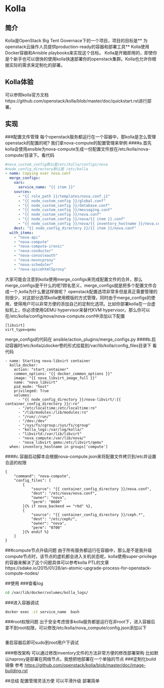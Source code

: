 # Kolla
## 简介
Kolla是OpenStack Big Tent Governace下的一个项目，项目的目标是**
为openstack云操作人员提供production-ready的容器和部署工具**
Kolla使用Docker容器和Anisble playbooks来实现这个目标。
Kolla是开箱即用的，即使你是个新手也可以很快的使用kolla快速部署你的openstack集群。Kolla也允许你根据实际的需求来定制化的部署。
## Kolla体验
可以参照kolla官方文档https://github.com/openstack/kolla/blob/master/doc/quickstart.rst进行部署。
## 实现
###配置文件管理
每个openstack服务都运行在一个容器中，那kolla是怎么管理openstack的配置的呢? 我们拿nova-compute的配置管理来举例
####a.首先kolla会使用ansible为nova-compute生成一份配置文件放在/etc/kolla/nova-compute/目录下。看代码
```yaml
#nova_custom_config默认是/etc/kolla/configs/nova
#node_config_directory默认是 /etc/kolla
- name: Copying over nova.conf
  merge_configs:
    vars:
      service_name: "{{ item }}"
    sources:
      - "{{ role_path }}/templates/nova.conf.j2"
      - "{{ node_custom_config }}/global.conf"
      - "{{ node_custom_config }}/database.conf"
      - "{{ node_custom_config }}/messaging.conf"
      - "{{ node_custom_config }}/nova.conf"
      - "{{ node_custom_config }}/nova/{{ item }}.conf"
      - "{{ node_custom_config }}/nova/{{ inventory_hostname }}/nova.conf"
    dest: "{{ node_config_directory }}/{{ item }}/nova.conf"
  with_items:
    - "nova-api"
    - "nova-compute"
    - "nova-compute-ironic"
    - "nova-conductor"
    - "nova-consoleauth"
    - "nova-novncproxy"
    - "nova-scheduler"
    - "nova-spicehtml5proxy"
```
大家可能会注意到kolla使用merge_configs来完成配置文件的合并，那么merge_configs是干什么的呢?顾名思义，merge_configs就是把多个配置文件合成一个,kolla为什么要这样做呢？
openstack配置选项非常多但是真正需要管理的则很少，对这部分选项kolla使用模版的方式管理，同时由于merge_configs的使用，使得用户可以非常方便的添加自己的定制化选项。比如你部署kolla在一台虚拟机上，你必须使用QEMU hypervisor来替代KVM hypervisor。那么你可以在/etc/kolla/config/nova/nova-compute.conf中添加以下配置
```language
[libvirt]
virt_type=qemu
```
merge_configs的代码在 ansible/action_plugins/merge_configs.py
####b.启动容器时/etc/kolla以docker卷的形式挂载到/var/lib/kolla/config_files目录下
看代码
```language
- name: Starting nova-libvirt container
  kolla_docker:
    action: "start_container"
    common_options: "{{ docker_common_options }}"
    image: "{{ nova_libvirt_image_full }}"
    name: "nova_libvirt"
    pid_mode: "host"
    privileged: True
    volumes:
      - "{{ node_config_directory }}/nova-libvirt/:{{ container_config_directory }}/:ro"
      - "/etc/localtime:/etc/localtime:ro"
      - "/lib/modules:/lib/modules:ro"
      - "/run/:/run/"
      - "/dev:/dev"
      - "/sys/fs/cgroup:/sys/fs/cgroup"
      - "kolla_logs:/var/log/kolla/"
      - "libvirtd:/var/lib/libvirt"
      - "nova_compute:/var/lib/nova/"
      - "nova_libvirt_qemu:/etc/libvirt/qemu"
  when: inventory_hostname in groups['compute']
```
####c.容器启动脚本会根据nova-compute.json来将配置文件拷贝到/etc并设置合适的权限
```language
{
    "command": "nova-compute",
    "config_files": [
        {
            "source": "{{ container_config_directory }}/nova.conf",
            "dest": "/etc/nova/nova.conf",
            "owner": "nova",
            "perm": "0600"
        }{% if nova_backend == "rbd" %},
        {
            "source": "{{ container_config_directory }}/ceph.*",
            "dest": "/etc/ceph/",
            "owner": "nova",
            "perm": "0700"
        }{% endif %}
    ]
}
```

###compute节点升级问题
由于所有服务都运行在容器中，那么是不是我升级compute节点时，该节点的虚机都会进入关机状态呢，kolla使用super-privilege的容器来解决了这个问题具体可以参考kolla PTL的文章https://sdake.io/2015/01/28/an-atomic-upgrade-process-for-openstack-compute-nodes/


##使用
###查看log
```bash
cd /var/lib/docker/volumes/kolla_logs/
```
###进入容器调试
```bash
docker exec -it service_name  bash
```
###root权限问题
出于安全考虑很多kolla服务都是运行在非root下，进入容器后拿不到root权限，可以修改/etc/kolla/nova_compute/config.json添加以下
```language
```
重启容器后即可sudo到root用户下调试

###修改架构
可以通过修改inventory文件的方法非常方便的修改部署架构
比如默认haproxy是部署在网络节点，我想把他部署在一个单独的节点
###定制化build镜像
参考 https://github.com/openstack/kolla/blob/master/doc/image-building.rst

##总结
配置管理灵活方便
可以平滑升级
部署简单
